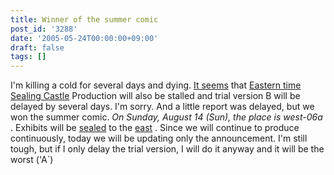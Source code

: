 ```yaml
---
title: Winner of the summer comic
post_id: '3288'
date: '2005-05-24T00:00:00+09:00'
draft: false
tags: []
---
```


I'm killing a cold for several days and dying. [It seems](/!/thA/) that [Eastern time Sealing Castle](/!/thA/) Production will also be stalled and trial version B will be delayed by several days. I'm sorry. And a little report was delayed, but we won the summer comic. _On Sunday, August 14 (Sun), the place is west-06a_ . Exhibits will be [sealed](/!/thA/) to the [east](/!/thA/) . Since we will continue to produce continuously, today we will be updating only the announcement. I'm still tough, but if I only delay the trial version, I will do it anyway and it will be the worst ('A`)